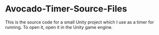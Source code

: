 # Avocado-Timer-Source-Files
This is the source code for a small Unity project which I use as a timer for running. To open it, open it in the Unity game engine. 

